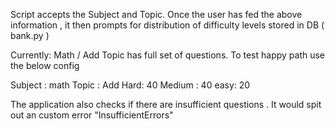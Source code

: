 Script accepts the Subject and Topic. Once the user has fed the above information , it then prompts for distribution of difficulty levels stored in DB ( bank.py )

Currently: Math / Add Topic has full set of questions. To test happy path use the below config

Subject : math
Topic : Add
Hard: 40
Medium : 40
easy: 20

The application also checks if there are insufficient questions . It would spit out an custom error "InsufficientErrors"
